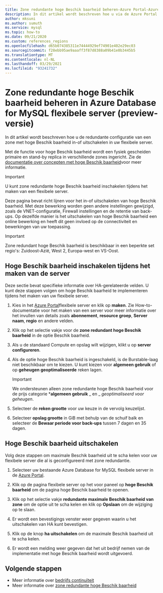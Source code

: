 ```yaml
---
title: Zone redundante hoge Beschik baarheid beheren-Azure Portal-Azure Database for MySQL flexibele server
description: In dit artikel wordt beschreven hoe u via de Azure Portal zone redundante hoge Beschik baarheid kunt in-of uitschakelen in Azure Database for MySQL flexibele server.
author: mksuni
ms.author: sumuth
ms.service: mysql
ms.topic: how-to
ms.date: 09/21/2020
ms.custom: references_regions
ms.openlocfilehash: d65b074385311e74444929ef74901e402e29ec03
ms.sourcegitcommit: f28ebb95ae9aaaff3f87d8388a09b41e0b3445b5
ms.translationtype: MT
ms.contentlocale: nl-NL
ms.lasthandoff: 03/29/2021
ms.locfileid: "93241732"
---
```

# <a name="manage-zone-redundant-high-availability-in-azure-database-for-mysql-flexible-server-preview"></a>Zone redundante hoge Beschik baarheid beheren in Azure Database for MySQL flexibele server (preview-versie)

In dit artikel wordt beschreven hoe u de redundante configuratie van een zone met hoge Beschik baarheid in-of uitschakelen in uw flexibele server.

Met de functie voor hoge Beschik baarheid wordt een fysiek gescheiden primaire en stand-by replica in verschillende zones ingericht. Zie de [documentatie over concepten met hoge Beschik baarheid](./concepts/../concepts-high-availability.md)voor meer informatie. 

> [!IMPORTANT]
> U kunt zone redundante hoge Beschik baarheid inschakelen tijdens het maken van een flexibele server.

Deze pagina bevat richt lijnen voor het in-of uitschakelen van hoge Beschik baarheid. Met deze bewerking worden geen andere instellingen gewijzigd, zoals de VNET-configuratie, Firewall instellingen en de retentie van back-ups. Op dezelfde manier is het uitschakelen van hoge Beschik baarheid een online bewerking en heeft dit geen invloed op de connectiviteit en bewerkingen van uw toepassing.

> [!IMPORTANT]
> Zone redundant hoge Beschik baarheid is beschikbaar in een beperkte set regio's: Zuidoost-Azië, West 2, Europa-west en VS-Oost.  

## <a name="enable-high-availability-during-server-creation"></a>Hoge Beschik baarheid inschakelen tijdens het maken van de server

Deze sectie bevat specifieke informatie over HA-gerelateerde velden. U kunt deze stappen volgen om hoge Beschik baarheid te implementeren tijdens het maken van uw flexibele server.

1.  Kies in het [Azure Portal](https://portal.azure.com/)flexibele server en klik op **maken**.  Zie How-to-documentatie voor het maken van een server voor meer informatie over het invullen van details zoals **abonnement**, **resource groep**, **Server naam**, **regio** en andere velden.

2.  Klik op het selectie vakje voor de **zone redundant hoge Beschik baarheid** in de optie Beschik baarheid.

3.  Als u de standaard Compute en opslag wilt wijzigen, klikt u op  **server configureren**.

4.  Als de optie hoge Beschik baarheid is ingeschakeld, is de Burstable-laag niet beschikbaar om te kiezen. U kunt kiezen voor **algemeen gebruik** of op **geheugen geoptimaliseerde** reken lagen.

    > [!IMPORTANT]
    > We ondersteunen alleen zone redundante hoge Beschik baarheid voor de prijs categorie ***algemeen gebruik** _ en _ *_geoptimaliseerd voor geheugen_*.

5.  Selecteer de **reken grootte** voor uw keuze in de vervolg keuzelijst.

6.  Selecteer **opslag grootte** in GiB met behulp van de schuif balk en selecteer de **Bewaar periode voor back-ups** tussen 7 dagen en 35 dagen.   

## <a name="disable-high-availability"></a>Hoge Beschik baarheid uitschakelen

Volg deze stappen om maximale Beschik baarheid uit te scha kelen voor uw flexibele server die al is geconfigureerd met zone redundantie.

1.  Selecteer uw bestaande Azure Database for MySQL flexibele server in de [Azure Portal](https://portal.azure.com/).

2.  Klik op de pagina flexibele server op het voor paneel op **hoge Beschik baarheid** om de pagina hoge Beschik baarheid te openen.

3.  Klik op het selectie vakje **redundante maximale Beschik baarheid van zone** om de optie uit te scha kelen en klik op **Opslaan** om de wijziging op te slaan.

4.  Er wordt een bevestigings venster weer gegeven waarin u het uitschakelen van HA kunt bevestigen.

5.  Klik op de knop **ha uitschakelen** om de maximale Beschik baarheid uit te scha kelen.

6.  Er wordt een melding weer gegeven dat het uit bedrijf nemen van de implementatie met hoge Beschik baarheid wordt uitgevoerd.

## <a name="next-steps"></a>Volgende stappen

-   Meer informatie over [bedrijfs continuïteit](./concepts-business-continuity.md)
-   Meer informatie over [zone redundante hoge Beschik baarheid](./concepts-high-availability.md)
